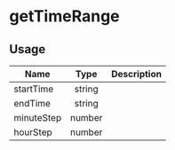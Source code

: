 <!-- 
This is an auto-generated markdown. 
You can change it in "/Users/daniel/Dev/allthings/elements/src/TimeInput/TimeInput.tsx" and run build:docs to update this file.
-->
# getTimeRange

## Usage
| Name        | Type           | Description  |
| ----------- |:--------------:| ------------:|
|startTime|string|
|endTime|string|
|minuteStep|number|
|hourStep|number|
